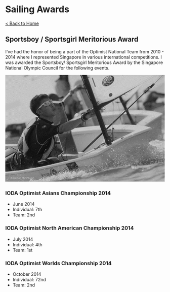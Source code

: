 # Sailing Awards

[< Back to Home](../README/md)

## Sportsboy / Sportsgirl Meritorious Award

I’ve had the honor of being a part of the Optimist National Team from 2010 - 2014 where I represented Singapore in various international competitions. I was awarded the Sportsboy/ Sportsgirl Meritorious Award by the Singapore National Olympic Council for the following events.

![sailing_photo](sailing.png)

### IODA Optimist Asians Championship 2014

* June 2014
* Individual: 7th
* Team: 2nd

### IODA Optimist North American Championship 2014

* July 2014
* Individual: 4th
* Team: 1st

### IODA Optimist Worlds Championship 2014

* October 2014
* Individual: 72nd
* Team: 2nd